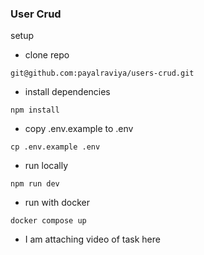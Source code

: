 ### User Crud

setup

- clone repo
```
git@github.com:payalraviya/users-crud.git
```

- install dependencies
```
npm install
```

- copy .env.example to .env
```
cp .env.example .env
```

- run locally
```
npm run dev
```

- run with docker
```
docker compose up
```

- I am attaching video of task here
